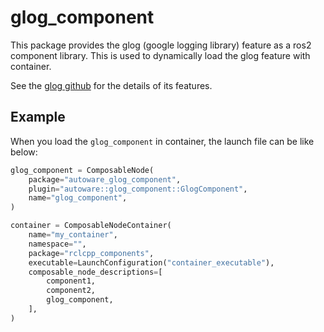# glog_component

This package provides the glog (google logging library) feature as a ros2 component library. This is used to dynamically load the glog feature with container.

See the [glog github](https://github.com/google/glog) for the details of its features.

## Example

When you load the `glog_component` in container, the launch file can be like below:

```py
glog_component = ComposableNode(
    package="autoware_glog_component",
    plugin="autoware::glog_component::GlogComponent",
    name="glog_component",
)

container = ComposableNodeContainer(
    name="my_container",
    namespace="",
    package="rclcpp_components",
    executable=LaunchConfiguration("container_executable"),
    composable_node_descriptions=[
        component1,
        component2,
        glog_component,
    ],
)
```
